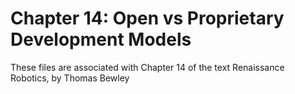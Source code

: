 # Chapter 14: Open vs Proprietary Development Models
These files are associated with Chapter 14 of the text Renaissance Robotics, by Thomas Bewley
